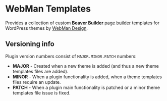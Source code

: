 # WebMan Templates

Provides a collection of custom [**Beaver Builder** page builder](https://www.wpbeaverbuilder.com/) templates for WordPress themes by [WebMan Design](https://www.webmandesign.eu).

## Versioning info

Plugin version numbers consist of `MAJOR.MINOR.PATCH` numbers:

* **MAJOR** - Created when a new theme is added (and thus a new theme templates files are added).
* **MINOR** - When a plugin functionality is added, when a theme templates files require an update.
* **PATCH** - When a plugin main functionality is patched or a minor theme templates file issue is fixed.
